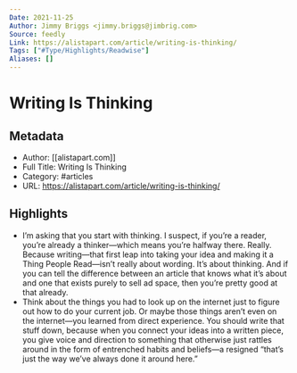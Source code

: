 ```yaml
---
Date: 2021-11-25
Author: Jimmy Briggs <jimmy.briggs@jimbrig.com>
Source: feedly
Link: https://alistapart.com/article/writing-is-thinking/
Tags: ["#Type/Highlights/Readwise"]
Aliases: []
---
```

# Writing Is Thinking

## Metadata
- Author: [[alistapart.com]]
- Full Title: Writing Is Thinking
- Category: #articles
- URL: https://alistapart.com/article/writing-is-thinking/

## Highlights
- I’m asking that you start with thinking. I suspect, if you’re a reader, you’re already a thinker—which means you’re halfway there. Really. Because writing—that first leap into taking your idea and making it a Thing People Read—isn’t really about wording. It’s about thinking. And if you can tell the difference between an article that knows what it’s about and one that exists purely to sell ad space, then you’re pretty good at that already.
- Think about the things you had to look up on the internet just to figure out how to do your current job. Or maybe those things aren’t even on the internet—you learned from direct experience. You should write that stuff down, because when you connect your ideas into a written piece, you give voice and direction to something that otherwise just rattles around in the form of entrenched habits and beliefs—a resigned “that’s just the way we’ve always done it around here.”
